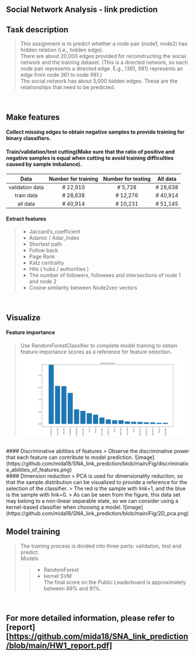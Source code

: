 ## Social Network Analysis - link prediction

## Task description
> This assignment is to predict whether a node pair (node1, node2) has hidden relation (i.e., hidden edge).   
> There are about 20,000 edges provided for reconstructing the social network and the training dataset. 
> (This is a directed network, so each node pair represents a directed edge. E.g., (361, 981) represents an edge from node 361 to node 981.)  
> The social network has about 5,000 hidden edges. These are the relationships that need to be predicted.
<br>

## Make features
#### Collect missing edges to obtain negative samples to provide training for binary classifiers.  
#### Train/validation/test cutting(Make sure that the ratio of positive and negative samples is equal when cutting to avoid training difficulties caused by sample imbalance).

|      Data        | Number for training |  Number for testing  |      All data      |  
|:----------------:|:-------------------:|:--------------------:|:------------------:|  
| validation data  |      #  22,910      |       #   5,728      |     #  28,638      |   
| train data       |      #  28,638      |       #  12,276      |     #  40,914      |  
| all data         |      #  40,914      |       #  10,231      |     #  51,145      |       

#### Extract features
> * Jaccard’s_coefficient  
> * Adamic / Adar_Index  
> * Shortest path  
> * Follow back  
> * Page Rank  
> * Katz centrality
> * Hits ( hubs / authorities )
> * The number of followers, followees and intersections of node 1 and node 2
> * Cosine similarity between Node2vec vectors  
<br>

## Visualize
#### Feature importance
> Use RandomForestClassifier to complete model training to obtain feature importance scores as a reference for feature selection.  
![image](https://github.com/mida18/SNA_link_prediction/blob/main/Fig/feature_importance_RF.png)  
<br>
#### Discriminative abilities of features
> Observe the discriminative power that each feature can contribute to model prediction.  
![image](https://github.com/mida18/SNA_link_prediction/blob/main/Fig/discriminative_abilities_of_features.png)  
<br>
#### Dimension reduction
> PCA is used for dimensionality reduction, so that the sample distribution can be visualized to provide a reference for the selection of the classifier.  
> The red is the sample with link=1, and the blue is the sample with link=0.  
> As can be seen from the figure, this data set may belong to a non-linear separable state, so we can consider using a kernel-based classifier when choosing a model.
![image](https://github.com/mida18/SNA_link_prediction/blob/main/Fig/2D_pca.png)  
<br>

## Model training
> The training process is divided into three parts: validation, test and predict.  
> Models  
>> * RandomForest  
>> * kernel SVM  
> The final score on the Public Leaderboard is approximately between 89% and 91%.  
<br>

## For more detailed information, please refer to [report][https://github.com/mida18/SNA_link_prediction/blob/main/HW1_report.pdf]
